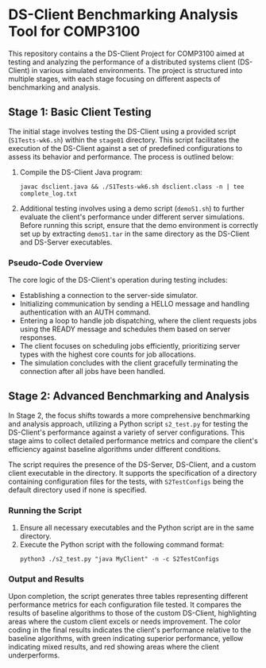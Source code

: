 # DS-Client Benchmarking Analysis Tool for COMP3100

This repository contains a the DS-Client Project for COMP3100 aimed at testing and analyzing the performance of a distributed systems client (DS-Client) in various simulated environments. The project is structured into multiple stages, with each stage focusing on different aspects of benchmarking and analysis.

## Stage 1: Basic Client Testing

The initial stage involves testing the DS-Client using a provided script (`S1Tests-wk6.sh`) within the `stage01` directory. This script facilitates the execution of the DS-Client against a set of predefined configurations to assess its behavior and performance. The process is outlined below:

1. Compile the DS-Client Java program:
   ```
   javac dsclient.java && ./S1Tests-wk6.sh dsclient.class -n | tee complete_log.txt
   ```

2. Additional testing involves using a demo script (`demoS1.sh`) to further evaluate the client's performance under different server simulations. Before running this script, ensure that the demo environment is correctly set up by extracting `demoS1.tar` in the same directory as the DS-Client and DS-Server executables.

### Pseudo-Code Overview

The core logic of the DS-Client's operation during testing includes:

- Establishing a connection to the server-side simulator.
- Initializing communication by sending a HELLO message and handling authentication with an AUTH command.
- Entering a loop to handle job dispatching, where the client requests jobs using the READY message and schedules them based on server responses.
- The client focuses on scheduling jobs efficiently, prioritizing server types with the highest core counts for job allocations.
- The simulation concludes with the client gracefully terminating the connection after all jobs have been handled.

## Stage 2: Advanced Benchmarking and Analysis

In Stage 2, the focus shifts towards a more comprehensive benchmarking and analysis approach, utilizing a Python script `s2_test.py` for testing the DS-Client's performance against a variety of server configurations. This stage aims to collect detailed performance metrics and compare the client's efficiency against baseline algorithms under different conditions.

The script requires the presence of the DS-Server, DS-Client, and a custom client executable in the directory. It supports the specification of a directory containing configuration files for the tests, with `S2TestConfigs` being the default directory used if none is specified.

### Running the Script

1. Ensure all necessary executables and the Python script are in the same directory.
2. Execute the Python script with the following command format:
   ```
   python3 ./s2_test.py "java MyClient" -n -c S2TestConfigs
   ```

### Output and Results

Upon completion, the script generates three tables representing different performance metrics for each configuration file tested. It compares the results of baseline algorithms to those of the custom DS-Client, highlighting areas where the custom client excels or needs improvement. The color coding in the final results indicates the client's performance relative to the baseline algorithms, with green indicating superior performance, yellow indicating mixed results, and red showing areas where the client underperforms.
